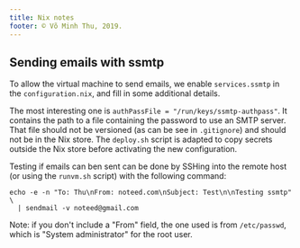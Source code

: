 ```yaml
---
title: Nix notes
footer: © Võ Minh Thu, 2019.
---
```



## Sending emails with ssmtp

To allow the virtual machine to send emails, we enable `services.ssmtp` in the
`configuration.nix`, and fill in some additional details.

The most interesting one is `authPassFile = "/run/keys/ssmtp-authpass"`. It
contains the path to a file containing the password to use an SMTP server. That
file should not be versioned (as can be see in `.gitignore`) and should not be
in the Nix store. The `deploy.sh` script is adapted to copy secrets outside the
Nix store before activating the new configuration.

Testing if emails can ben sent can be done by SSHing into the remote host (or
using the `runvm.sh` script) with the following command:

```
echo -e -n "To: Thu\nFrom: noteed.com\nSubject: Test\n\nTesting ssmtp" \
  | sendmail -v noteed@gmail.com
```

Note: if you don't include a "From" field, the one used is from `/etc/passwd`,
which is "System administrator" for the root user.
